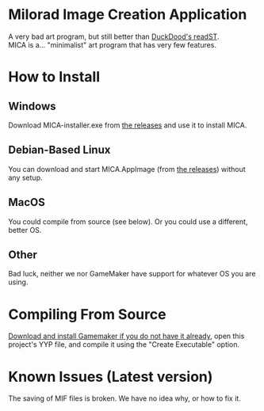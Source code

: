 # Milorad Image Creation Application
A very bad art program, but still better than [DuckDood's readST](https://github.com/DuckDood/readST).<br>
MICA is a... "minimalist" art program that has very few features.
# How to Install
## Windows
Download MICA-installer.exe from [the releases](https://github.com/milorad-co/mica/releases/latest) and use it to install MICA.
## Debian-Based Linux
You can download and start MICA.AppImage (from [the releases](https://github.com/milorad-co/mica/releases/latest)) without any setup.
## MacOS
You could compile from source (see below). Or you could use a different, better OS.
## Other
Bad luck, neither we nor GameMaker have support for whatever OS you are using.
# Compiling From Source
[Download and install Gamemaker if you do not have it already](https://gamemaker.io/download), open this project's YYP file, and compile it using the "Create Executable" option.
# Known Issues (Latest version)
The saving of MIF files is broken. We have no idea why, or how to fix it.
